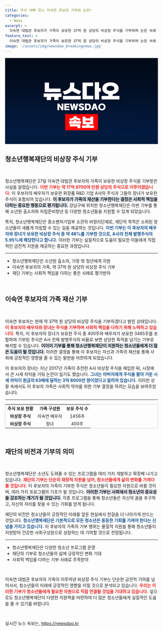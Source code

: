 ```yaml
---
title: 주식 아빠 찬스 이숙연 후보의 기부와 논란!
categories:
  - News
excerpt: >
  이숙연 대법관 후보자가 가족이 보유한 37억 원 상당의 비상장 주식을 기부하며 논란 속에 사회 환원에 나섰습니다. 청소년행복재단이 수혜 기관으로, 기부 배경과 의의에 대해 궁금증을 자아냅니다! 클릭해서 자세한 이야기를 확인하세요!
feature_text: >
  이숙연 대법관 후보자가 가족이 보유한 37억 원 상당의 비상장 주식을 기부하며 논란 속에 사회 환원에 나섰습니다. 청소년행복재단이 수혜 기관으로, 기부 배경과 의의에 대해 궁금증을 자아냅니다! 클릭해서 자세한 이야기를 확인하세요!
image: '/assets/img/newsdao_breakingnews.jpg'
---
```


<p><img src="/assets/img/newsdao_breakingnews.jpg" alt="koreaapp 속보" /></p>

<h2 data-ke-size="size26">청소년행복재단의 비상장 주식 기부</h2>

<p data-ke-size="size16">&nbsp;</p>

<p data-ke-size="size16">청소년행복재단은 27일 이숙연 대법관 후보자의 가족이 보유한 비상장 주식을 기부받은 사실을 알렸습니다. <b><span style="color: #ee2323;">이번 기부는 약 17억 9700여 만원 상당의 주식으로 이루어졌습니다.</span></b> 이 후보자의 배우자가 보유한 화장품 R&D 기업 A사의 주식과 그들의 장녀가 보유한 주식이 포함되어 있습니다. <b><span style="background-color: #21538527;">이 후보자가 가족의 재산을 기부한다는 결정은 사회적 책임을 다하는 중요한 행동으로 평가됩니다.</span></b> 강남구에 위치한 청소년행복재단은 이번 기부를 통해 소년원 출소자와 자립준비청년 등 다양한 청소년들을 지원할 수 있게 되었습니다.</p>

<p data-ke-size="size16">특히, 청소년행복재단은 중소벤처기업부 소관의 비영리단체로, 재단의 목적은 소외된 청소년들이 새롭게 자립할 수 있는 길을 제공하는 것입니다. <b><span style="color: #1a5490;">이번 기부는 이 후보자의 배우자와 장녀가 보유한 비상장 주식 중 약 48%를 기부한 것으로, A사의 전체 발행주식의 5.95%에 해당한다고 합니다.</span></b> 이러한 기부는 실질적으로 도움이 필요한 이들에게 직접적인 금전적 지원을 제공하는 중요한 과정입니다.</p>

<hr>

<ul>
<li>청소년행복재단은 소년원 출소자, 가정 밖 청년에게 지원</li>
<li>이숙연 후보자의 가족, 약 37억 원 상당의 비상장 주식 기부</li>
<li>재단 기부는 사회적 책임을 다하는 좋은 사례로 평가받아</li>
</ul>

<p data-ke-size="size16">&nbsp;</p>

<h2 data-ke-size="size26">이숙연 후보자의 가족 재산 기부</h2>

<p data-ke-size="size16">&nbsp;</p>

<p data-ke-size="size16">이숙연 후보자는 현재 약 37억 원 상당의 비상장 주식을 기부하겠다고 밝힌 상태입니다. <b><span style="color: #ee2323;">이 후보자의 배우자와 장녀는 주식을 기부하며 사회적 책임을 다하기 위해 노력하고 있습니다.</span></b> 특히, 이 후보자의 장녀가 보유한 주식 중 400주와 배우자가 보유한 3465주를 포함하여 기부된 주식은 A사 전체 발행주식의 비율로 보면 상당한 족적을 남기는 기부로 해석할 수 있습니다. <b><span style="background-color: #21538527;">이이미 기부를 통해 청소년행복재단이 지원하는 청소년들에게 더 많은 도움이 될 것입니다.</span></b> 이러한 결정을 통해 이 후보자는 자신과 가족의 재산을 통해 사회에 긍정적인 영향을 줄 수 있는 발판을 마련하게 되었습니다.</p>

<p data-ke-size="size16">이 후보자의 장녀는 지난 2017년 가족이 추천한 A사 비상장 주식을 매입한 뒤, 시장에서 큰 시세 차익을 거둬 논란이 일기도 했습니다. <b><span style="color: #1a5490;">그녀는 아버지에게 주식을 팔아 거둔 시세 차익이 원금의 63배에 달하는 3억 8000만 원이었다고 알려져 있습니다.</span></b> 이러한 상황 속에서도 이 후보자 가족은 사회적 약자를 위한 기부 결정을 하려는 모습을 보여주었습니다.</p>

<hr>

<table style="width: 100%; border: 1px solid #ccc;">
<tr>
<td style="text-align: center; height: 17px;"><b>주식 보유 현황</b></td>
<td style="text-align: center; height: 17px;"><b>가족 구성원</b></td>
<td style="text-align: center; height: 17px;"><b>보유 주식 수</b></td>
</tr>
<tr>
<td style="text-align: center; height: 17px;"><b>비상장 주식</b></td>
<td style="text-align: center; height: 17px;">이숙연 배우자</td>
<td style="text-align: center; height: 17px;">1456주</td>
</tr>
<tr>
<td style="text-align: center; height: 17px;"><b>비상장 주식</b></td>
<td style="text-align: center; height: 17px;">장녀</td>
<td style="text-align: center; height: 17px;">400주</td>
</tr>
</table>

<p data-ke-size="size16">&nbsp;</p>

<h2 data-ke-size="size26">재단의 비전과 기부의 의미</h2>

<p data-ke-size="size16">&nbsp;</p>

<p data-ke-size="size16">청소년행복재단은 소년도 도와줄 수 있는 프로그램을 여러 가지 개발하고 확장해 나가고 있습니다. <b><span style="color: #ee2323;">재단의 기부는 단순히 재정적 지원을 넘어, 청소년들에게 삶의 변화를 가져다줄 것입니다.</span></b> 이 후보자의 가족이 기부한 주식은 청소년들이 필요한 자원으로 바뀔 것이며, 여러 가지 프로그램의 기초가 될 것입니다. <b><span style="background-color: #21538527;">이러한 기부는 사회에서 청소년의 중요성을 강조하는 계기가 될 것입니다.</span></b> 각종 프로그램을 통해 청소년들은 자신의 꿈을 추구하고, 자신의 자리를 찾을 수 있는 기회를 얻게 됩니다.</p>

<p data-ke-size="size16">재단의 비전은 청소년들이 긍정적인 미래를 앞둔 현실에서 한걸음 더 나아가게 만드는 것입니다. <b><span style="color: #1a5490;">청소년행복재단은 기본적으로 모든 청소년은 동등한 기회를 가져야 한다는 신념을 가지고 있습니다.</span></b> 이 후보자의 가족의 기부 행위는 물질적 지원을 통해 청소년들이 지원받아 건강한 사회구성원으로 성장하는 데 기여할 것으로 전망됩니다.</p>

<hr>

<ul>
<li>청소년행복재단은 다양한 청소년 프로그램 운영</li>
<li>재단의 기부로 청소년들의 삶에 긍정적인 변화 기대</li>
<li>사회적 책임을 다하는 기부 사례로 주목받아</li>
</ul>

<p data-ke-size="size16">&nbsp;</p>

<p data-ke-size="size16">이숙연 대법관 후보자의 가족이 이루어낸 비상장 주식 기부는 단순한 금전적 기여를 넘어서서, 청소년들의 미래에 긍정적인 영향을 미칠 것으로 분석되고 있습니다. <b><span style="color: #ee2323;">우리는 이러한 기부가 청소년들에게 필요한 자원으로 직접 연결될 것임을 기대하고 있습니다.</span></b> 앞으로도 청소년행복재단이 다양한 지원책을 마련하여 더 많은 청소년들에게 실질적인 도움을 줄 수 있기를 바랍니다.</p>

<p data-ke-size="size16">&nbsp;</p>
실시간 뉴스 속보는, <a href="https://newsdao.kr" rel="dofollow">https://newsdao.kr</a>


